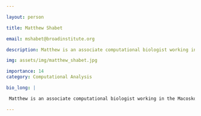 ```yaml
---

layout: person

title: Matthew Shabet

email: mshabet@broadinstitute.org

description: Matthew is an associate computational biologist working in the Macosko Lab. He is currently studying the epigenetic characteristics of neuronal cell types vulnerable to degeneration in Parkinson’s ...

img: assets/img/matthew_shabet.jpg

importance: 14
category: Computational Analysis

bio_long: |

 Matthew is an associate computational biologist working in the Macosko Lab. He is currently studying the epigenetic characteristics of neuronal cell types vulnerable to degeneration in Parkinson’s disease, as well as building pipelines for new spatial transcriptomic technologies used to study the spatial organization of cells in the human brain.

---
```


